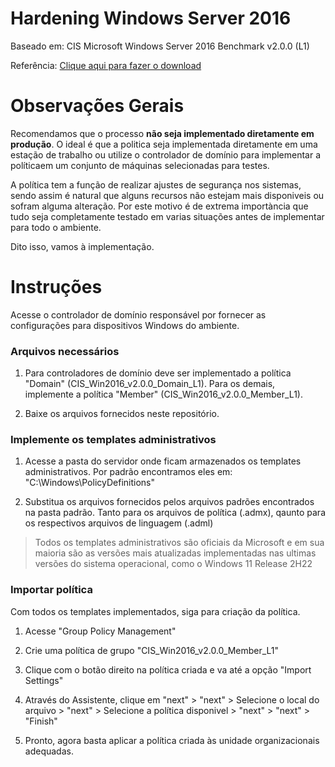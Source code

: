 # Hardening Windows Server 2016

Baseado em: CIS Microsoft Windows Server 2016 Benchmark v2.0.0 (L1)

Referência: [Clique aqui para fazer o download](https://learn.cisecurity.org/l/799323/2023-04-05/4sv5s2?_gl=1*1gnwr26*_ga*MTMwODQ3NDM5OS4xNjkyMTA3MTYx*_ga_N70Z2MKMD7*MTY5ODE1NjcxMi4xNi4xLjE2OTgxNTgyNDkuNjAuMC4w*_ga_ZQVR7NM9HJ*MTY5ODE1NjcxMi4xNi4xLjE2OTgxNTgyNDkuMC4wLjA.)

# Observações Gerais

Recomendamos que o processo **não seja implementado diretamente em produção**. O ideal é que a politica seja implementada diretamente em uma estação de trabalho ou utilize o controlador de domínio para implementar a políticaem um conjunto de máquinas selecionadas para testes.

A política tem a função de realizar ajustes de segurança nos sistemas, sendo assim é natural que alguns recursos não estejam mais disponiveis ou sofram alguma alteração. Por este motivo é de extrema importància que tudo seja completamente testado em varias situações antes de implementar para todo o ambiente.

Dito isso, vamos à implementação.

# Instruções

Acesse o controlador de domínio responsável por fornecer as configurações para dispositivos Windows do ambiente.

### Arquivos necessários

1. Para controladores de domínio deve ser implementado a política "Domain" (CIS_Win2016_v2.0.0_Domain_L1). Para os demais, implemente a política "Member" (CIS_Win2016_v2.0.0_Member_L1).

2. Baixe os arquivos fornecidos neste repositório.

### Implemente os templates administrativos

1. Acesse a pasta do servidor onde ficam armazenados os templates administrativos. Por padrão encontramos eles em: "C:\Windows\PolicyDefinitions"

2. Substitua os arquivos fornecidos pelos arquivos padrões encontrados na pasta padrão. Tanto para os arquivos de política (.admx), qaunto para os respectivos arquivos de linguagem (.adml)

> Todos os templates administrativos são oficiais da Microsoft e em sua maioria são as versões mais atualizadas implementadas nas ultimas versões do sistema operacional, como o Windows 11 Release 2H22

### Importar política

Com todos os templates implementados, siga para criação da política.

1. Acesse "Group Policy Management"

2. Crie uma política de grupo "CIS_Win2016_v2.0.0_Member_L1"

3. Clique com o botão direito na política criada e va até a opção "Import Settings"

4. Através do Assistente, clique em "next" > "next" > Selecione o local do arquivo > "next" > Selecione a política disponivel > "next" > "next" > "Finish"

5. Pronto, agora basta aplicar a política criada às unidade organizacionais adequadas.
